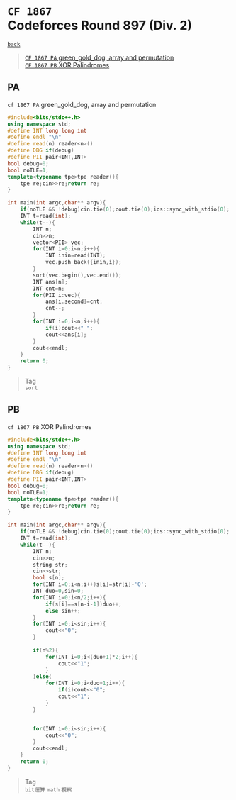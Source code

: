 # `CF 1867` <br>Codeforces Round 897 (Div. 2)
[`back`](../)

> [`CF 1867 PA` green_gold_dog, array and permutation](#pa)  
> [`CF 1867 PB` XOR Palindromes](#pb)  

## PA
`cf 1867 PA` green_gold_dog, array and permutation
```c++
#include<bits/stdc++.h>
using namespace std;
#define INT long long int
#define endl "\n"
#define read(n) reader<n>()
#define DBG if(debug)
#define PII pair<INT,INT>
bool debug=0;
bool noTLE=1;
template<typename tpe>tpe reader(){
	tpe re;cin>>re;return re;
}

int main(int argc,char** argv){
	if(noTLE && !debug)cin.tie(0);cout.tie(0);ios::sync_with_stdio(0);
	INT t=read(int);
	while(t--){
		INT n;
		cin>>n;
		vector<PII> vec;
		for(INT i=0;i<n;i++){
			INT inin=read(INT);
			vec.push_back({inin,i});
		}
		sort(vec.begin(),vec.end());
		INT ans[n];
		INT cnt=n;
		for(PII i:vec){
			ans[i.second]=cnt;
			cnt--;
		}
		for(INT i=0;i<n;i++){
			if(i)cout<<" ";
			cout<<ans[i];
		}
		cout<<endl;
	}
	return 0;
}
```

> Tag  
> `sort`

## PB
`cf 1867 PB` XOR Palindromes
```c++
#include<bits/stdc++.h>
using namespace std;
#define INT long long int
#define endl "\n"
#define read(n) reader<n>()
#define DBG if(debug)
#define PII pair<INT,INT>
bool debug=0;
bool noTLE=1;
template<typename tpe>tpe reader(){
	tpe re;cin>>re;return re;
}

int main(int argc,char** argv){
	if(noTLE && !debug)cin.tie(0);cout.tie(0);ios::sync_with_stdio(0);
	INT t=read(int);
	while(t--){
		INT n;
		cin>>n;
		string str;
		cin>>str;
		bool s[n];
		for(INT i=0;i<n;i++)s[i]=str[i]-'0';
		INT duo=0,sin=0;
		for(INT i=0;i<n/2;i++){
			if(s[i]==s[n-i-1])duo++;
			else sin++;
		}
		for(INT i=0;i<sin;i++){
			cout<<"0";
		}
		
		if(n%2){
			for(INT i=0;i<(duo+1)*2;i++){
				cout<<"1";
			}
		}else{
			for(INT i=0;i<duo+1;i++){
				if(i)cout<<"0";
				cout<<"1";
			}
		}


		for(INT i=0;i<sin;i++){
			cout<<"0";
		}
		cout<<endl;
	}
	return 0;
}
```

> Tag  
> `bit運算` `math` `觀察`

[`Codeforces`]: /OJ_ans/cf
[`Zerojudge`]: /OJ_ans/zj
[`PCIC`]: /OJ_ans/PCIC


<link id="style_css" rel="stylesheet" type="text/css" href="/OJ_ans/style.css">